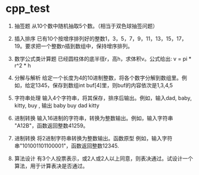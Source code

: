 # cpp_test
0001. 抽签题
从10个数中随机抽取5个数。（相当于双色球抽签问题）

0002. 插入排序
已有10个按增序排列好的整数1，3，5，7，9，11，13，15，17，19。要求把一个整数n插到数组中，保持增序排列。

0003. 数学公式类计算题
已经圆柱体的底半径r，高h，求体积v。公式给出:  v = pi * r^2 * h

0004. 分解与解析
给定一个长度为4的10进制整数，将各个数字分解到数组里。例如，给定1345，保存到数组int buf[4]里，则buf的内容依次是1,3,4,5 

0005. 字符串处理
输入4个字符串，将其保存，排序后输出。例如，输入dad, baby, kitty, buy , 输出 baby  buy   dad  kitty

0006. 进制转换
输入16进制的字符串，转换为整数输出。例如，输入字符串 "A12B"，函数返回整数41259。

0007. 进制转换
将2进制字符串转换为整数输出。函数原型 例如，输入字符串"101001101100001"，函数返回整数12345.

0008. 算法设计
有3个人投票表示，或2人或2人以上同意，则表决通过。试设计一个算法，用于计算表决是否通过。